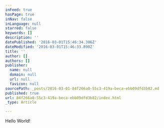 ```yaml
---
inFeed: true
hasPage: true
inNav: false
inLanguage: null
starred: false
keywords: []
description: ''
datePublished: '2016-03-01T15:46:34.306Z'
dateModified: '2016-03-01T15:46:33.890Z'
title: ''
author: []
authors: []
publisher:
  name: null
  domain: null
  url: null
  favicon: null
sourcePath: _posts/2016-03-01-84f266a0-55c3-419a-beca-ebb09dfd3b82.md
published: true
url: 84f266a0-55c3-419a-beca-ebb09dfd3b82/index.html
_type: Article

---
```

Hello World!